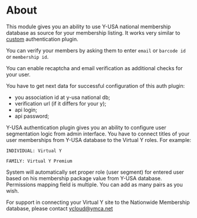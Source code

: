 # About

This module gives you an ability to use Y-USA national membership database as source for your membership listing.
It works very similar to [custom](https://github.com/ymcatwincities/openy_gated_content/tree/master/modules/openy_gc_auth/modules/openy_gc_auth_custom) authentication plugin.

You can verify your members by asking them to enter `email` or `barcode id` or `membership id`.

You can enable recaptcha and email verification as additional checks for your user.

You have to get next data for successful configuration of this auth plugin:

- you association id at y-usa national db;
- verification url (if it differs for your y);
- api login;
- api password;

Y-USA authentication plugin gives you an ability to configure user segmentation logic from admin interface.
You have to connect titles of your user memberships from Y-USA database to the Virtual Y roles.
For example:

``
INDIVIDUAL: Virtual Y
``

``
FAMILY: Virtual Y Premium
``

System will automatically set proper role (user segment) for entered user based on his membership package value from Y-USA database.
Permissions mapping field is multiple. You can add as many pairs as you wish.

For support in connecting your Virtual Y site to the Nationwide Membership database, please contact [ycloud@ymca.net](mailto:ycloud@ymca.net)
